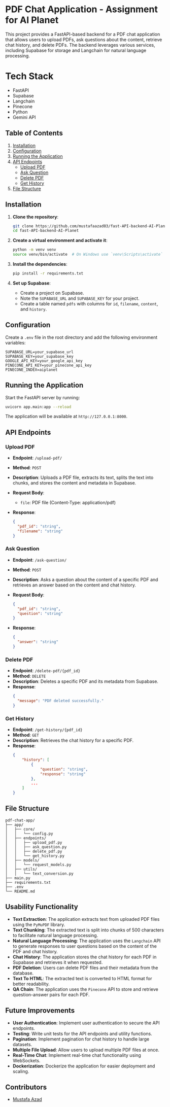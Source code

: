 # PDF Chat Application - Assignment for AI Planet

This project provides a FastAPI-based backend for a PDF chat application that allows users to upload PDFs, ask questions about the content, retrieve chat history, and delete PDFs. The backend leverages various services, including Supabase for storage and Langchain for natural language processing.

# Tech Stack

- FastAPI
- Supabase
- Langchain
- Pinecone
- Python
- Gemini API

## Table of Contents

1. [Installation](#installation)
2. [Configuration](#configuration)
3. [Running the Application](#running-the-application)
4. [API Endpoints](#api-endpoints)
   - [Upload PDF](#upload-pdf)
   - [Ask Question](#ask-question)
   - [Delete PDF](#delete-pdf)
   - [Get History](#get-history)
5. [File Structure](#file-structure)

## Installation

1. **Clone the repository**:

   ```sh
   git clone https://github.com/mustafaazad03/fast-API-backend-AI-Planet.git
   cd fast-API-backend-AI-Planet
   ```

2. **Create a virtual environment and activate it**:

   ```sh
   python -m venv venv
   source venv/bin/activate  # On Windows use `venv\Scripts\activate`
   ```

3. **Install the dependencies**:

   ```sh
   pip install -r requirements.txt
   ```

4. **Set up Supabase**:
   - Create a project on Supabase.
   - Note the `SUPABASE_URL` and `SUPABASE_KEY` for your project.
   - Create a table named `pdfs` with columns for `id`, `filename`, `content`, and `history`.

## Configuration

Create a `.env` file in the root directory and add the following environment variables:

```env
SUPABASE_URL=your_supabase_url
SUPABASE_KEY=your_supabase_key
GOOGLE_API_KEY=your_google_api_key
PINECONE_API_KEY=your_pinecone_api_key
PINECONE_INDEX=aiplanet
```

## Running the Application

Start the FastAPI server by running:

```sh
uvicorn app.main:app --reload
```

The application will be available at `http://127.0.0.1:8000`.

## API Endpoints

### Upload PDF

- **Endpoint**: `/upload-pdf/`
- **Method**: `POST`
- **Description**: Uploads a PDF file, extracts its text, splits the text into chunks, and stores the content and metadata in Supabase.
- **Request Body**:

  - `file`: PDF file (Content-Type: application/pdf)

- **Response**:
  ```json
  {
  	"pdf_id": "string",
  	"filename": "string"
  }
  ```

### Ask Question

- **Endpoint**: `/ask-question/`
- **Method**: `POST`
- **Description**: Asks a question about the content of a specific PDF and retrieves an answer based on the content and chat history.
- **Request Body**:

  ```json
  {
  	"pdf_id": "string",
  	"question": "string"
  }
  ```

- **Response**:
  ```json
  {
  	"answer": "string"
  }
  ```

### Delete PDF

- **Endpoint**: `/delete-pdf/{pdf_id}`
- **Method**: `DELETE`
- **Description**: Deletes a specific PDF and its metadata from Supabase.
- **Response**:
  ```json
  {
  	"message": "PDF deleted successfully."
  }
  ```

### Get History

- **Endpoint**: `/get-history/{pdf_id}`
- **Method**: `GET`
- **Description**: Retrieves the chat history for a specific PDF.
- **Response**:
  ```json
  {
      "history": [
          {
              "question": "string",
              "response": "string"
          },
          ...
      ]
  }
  ```

## File Structure

```
pdf-chat-app/
├── app/
│   ├── core/
│   │   └── config.py
│   ├── endpoints/
│   │   ├── upload_pdf.py
│   │   ├── ask_question.py
│   │   ├── delete_pdf.py
│   │   └── get_history.py
│   ├── models/
│   │   └── request_models.py
│   ├── utils/
│   │   └── text_conversion.py
├── main.py
├── requirements.txt
├── .env
└── README.md
```

## Usability Functionality

- **Text Extraction**: The application extracts text from uploaded PDF files using the `PyMuPDF` library.
- **Text Chunking**: The extracted text is split into chunks of 500 characters to facilitate natural language processing.
- **Natural Language Processing**: The application uses the `Langchain` API to generate responses to user questions based on the content of the PDF and chat history.
- **Chat History**: The application stores the chat history for each PDF in Supabase and retrieves it when requested.
- **PDF Deletion**: Users can delete PDF files and their metadata from the database.
- **Text To HTML**: The extracted text is converted to HTML format for better readability.
- **QA Chain**: The application uses the `Pinecone` API to store and retrieve question-answer pairs for each PDF.

## Future Improvements

- **User Authentication**: Implement user authentication to secure the API endpoints.
- **Testing**: Write unit tests for the API endpoints and utility functions.
- **Pagination**: Implement pagination for chat history to handle large datasets.
- **Multiple File Upload**: Allow users to upload multiple PDF files at once.
- **Real-Time Chat**: Implement real-time chat functionality using WebSockets.
- **Dockerization**: Dockerize the application for easier deployment and scaling.

## Contributors

- [Mustafa Azad](https://github.com/mustafaazad03)
